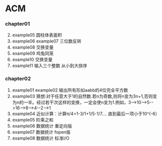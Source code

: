 # ACM
### chapter01  
2. example05 圆柱体表面积
3. example06 example07 三位数反转
4. example08 交换变量
5. example09 鸡兔同笼
6. example10 交换变量
7. example11 输入三个整数 从小到大排序

### chapter02
1. example01 example02 输出所有形如aabb的4位完全平方数
2. example03 猜想:对于任意大于1的自然数.若n为奇数,则将n变为3n+1,否则变为n的一半。经过若干次这样的变换，一定会使n变为1.例如，3-->10-->5-->16-->8-->4--2-->1
3. example04 近似计算：计算π/4=1-3/1+1/5-1/7.... 直到最后一项小于10^(-6）
4. example05 阶乘之和
5. example06 数据统计 重定向版
6. example07 数据统计 fopen版
7. example08 数据统计 标准I/O
